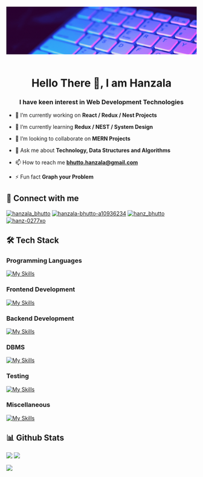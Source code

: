 <img alt=Programming width=100% height=10% src = "Hero Banner.gif"><br></br>
<h1 align="center">Hello There 👋, I am Hanzala</h1>
<h3 align="center">I have keen interest in Web Development Technologies</h3>

- 🔭 I’m currently working on **React / Redux / Nest Projects**

- 🌱 I’m currently learning **Redux / NEST / System Design**

- 👯 I’m looking to collaborate on **MERN Projects**

- 💬 Ask me about **Technology, Data Structures and Algorithms**

- 📫 How to reach me **bhutto.hanzala@gmail.com**

- ⚡ Fun fact **Graph your Problem**

## 🔗 Connect with me
<p align="left">
<a href="https://twitter.com/hanzala_bhutto" target="blank"><img align="center" src="https://raw.githubusercontent.com/rahuldkjain/github-profile-readme-generator/master/src/images/icons/Social/twitter.svg" alt="hanzala_bhutto" height="30" width="40" /></a>
<a href="https://linkedin.com/in/hanzala-bhutto-a10936234" target="blank"><img align="center" src="https://raw.githubusercontent.com/rahuldkjain/github-profile-readme-generator/master/src/images/icons/Social/linked-in-alt.svg" alt="hanzala-bhutto-a10936234" height="30" width="40" /></a>
<a href="https://instagram.com/hanz_bhutto" target="blank"><img align="center" src="https://raw.githubusercontent.com/rahuldkjain/github-profile-readme-generator/master/src/images/icons/Social/instagram.svg" alt="hanz_bhutto" height="30" width="40" /></a>
<a href="https://www.leetcode.com/hanz-0277xo" target="blank"><img align="center" src="https://raw.githubusercontent.com/rahuldkjain/github-profile-readme-generator/master/src/images/icons/Social/leet-code.svg" alt="hanz-0277xo" height="30" width="40" /></a>
</p>

## 🛠️ Tech Stack

### Programming Languages

[![My Skills](https://skillicons.dev/icons?i=js,ts,py,java,cpp)](https://skillicons.dev)

### Frontend Development

[![My Skills](https://skillicons.dev/icons?i=html,css,bootstrap,tailwind,react,next,angular,threejs,redux)](https://skillicons.dev)

### Backend Development

[![My Skills](https://skillicons.dev/icons?i=nodejs,express,nest)](https://skillicons.dev)

### DBMS

[![My Skills](https://skillicons.dev/icons?i=mysql,postgres,mongodb)](https://skillicons.dev)

### Testing

[![My Skills](https://skillicons.dev/icons?i=jest,postman)](https://skillicons.dev)

### Miscellaneous

[![My Skills](https://skillicons.dev/icons?i=docker,git,linux,figma)](https://skillicons.dev)


## 📊 Github Stats

<!-- ![Hanzala's GitHub stats](https://github-readme-stats.vercel.app/api?username=hanzala-bhutto&show_icons=true&theme=radical) -->

<div class="center">

![](https://github-readme-stats.vercel.app/api?username=hanzala-bhutto&theme=radical&hide_border=false&include_all_commits=true&count_private=true)
![](https://github-readme-streak-stats.herokuapp.com/?user=hanzala-bhutto&theme=radical&hide_border=false)<br/>

</div>

![](https://github-readme-stats.vercel.app/api/top-langs/?username=hanzala-bhutto&theme=radical&hide_border=false&include_all_commits=true&count_private=true&layout=compact)

